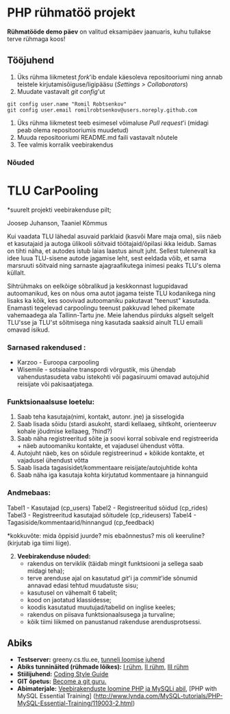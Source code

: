 # PHP rühmatöö projekt
**Rühmatööde demo päev** on valitud eksamipäev jaanuaris, kuhu tullakse terve rühmaga koos!

## Tööjuhend
1. Üks rühma liikmetest _fork_'ib endale käesoleva repositooriumi ning annab teistele kirjutamisõiguse/ligipääsu (_Settings > Collaborators_)
1. Muudate vastavalt _git config_'ut
```
git config user.name "Romil Robtsenkov"
git config user.email romilrobtsenkov@users.noreply.github.com
```
1. Üks rühma liikmetest teeb esimesel võimaluse _Pull request_'i (midagi peab olema repositooriumis muudetud)
1. Muuda repositooriumi README.md faili vastavalt nõutele
1. Tee valmis korralik veebirakendus

### Nõuded
# TLU CarPooling

*suurelt projekti veebirakenduse pilt;

Joosep Juhanson, Taaniel Kõmmus

Kui vaadata TLU lähedal asuvaid parklaid (kasvõi Mare maja oma), siis näeb et kasutajaid ja
autoga ülikooli sõitvaid töötajaid/õpilasi ikka leidub.
Samas on tihti näha, et autodes istub laias laastus ainult juht.
Sellest tulenevalt ka idee luua TLU-sisene autode jagamise leht, sest eeldada võib,
et sama marsruuti sõitvaid ning sarnaste ajagraafikutega inimesi peaks TLU's olema küllalt.


Sihtrühmaks on eelkõige sõbralikud ja keskkonnast lugupidavad autoomanikud, kes on nõus
oma autot jagama teiste TLU kodanikega ning lisaks ka kõik, kes soovivad autoomaniku
pakutavat "teenust" kasutada.
Enamasti tegelevad carpoolingu teenust pakkuvad lehed pikemate vahemaadega ala Tallinn-Tartu jne.
Meie lahendus piirduks algselt selgelt TLU'sse ja TLU'st sõitmisega ning kasutada saaksid ainult
TLU emaili omavad isikud.

### Sarnased rakendused :
  * Karzoo - Euroopa carpooling
  * Wisemile - sotsiaalne transpordi võrgustik, mis ühendab vahendustasudeta vabu istekohti või pagasiruumi
  omavad autojuhid reisijate või pakisaatjatega.

### Funktsionaalsuse loetelu:
1. Saab teha kasutaja(nimi, kontakt, autonr. jne) ja sisselogida
2. Saab lisada sõidu (stardi asukoht, stardi kellaaeg, sihtkoht, orienteeruv kohale jõudmise kellaaeg, ?hind?)
3. Saab näha registreeritud sõite ja soovi korral sobivale end registreerida + näeb autoomaniku kontakte, et vajadusel ühendust võtta.
4. Autojuht näeb, kes on sõidule registreerinud + kõikide kontakte, et vajadusel ühendust võtta
5. Saab lisada tagasisidet/kommentaare reisijate/autojuhtide kohta
6. Saab näha iga kasutaja kohta kirjutatud kommentaare ja hinnanguid

### Andmebaas:
Tabel1 - Kasutajad (cp_users)
Tabel2 - Registreeritud sõidud (cp_rides)
Tabel3 - Registreeritud kasutajad sõitudele (cp_rideusers)
Tabel4 - Tagasiside/kommentaarid/hinnangud (cp_feedback)


*kokkuvõte: mida õppisid juurde? mis ebaõnnestus? mis oli keeruline? (kirjutab iga tiimi liige).

2. **Veebirakenduse nõuded:**
    * rakendus on terviklik (täidab mingit funktsiooni ja sellega saab midagi teha);
    * terve arenduse ajal on kasutatud _git_'i ja _commit_'ide sõnumid annavad edasi tehtud muudatuste sisu;
    * kasutusel on vähemalt 6 tabelit;
    * kood on jaotatud klassidesse;
    * koodis kasutatud muutujad/tabelid on inglise keeles;
    * rakendus on piisava funktsionaalsusega ja turvaline;
    * kõik tiimi liikmed on panustanud rakenduse arendusprotsessi.

## Abiks
* **Testserver:** greeny.cs.tlu.ee, [tunneli loomise juhend](http://minitorn.tlu.ee/~jaagup/kool/java/kursused/09/veebipr/naited/greenytunnel/greenytunnel.pdf)
* **Abiks tunninäited (rühmade lõikes):** [I rühm](https://github.com/veebiprogrammeerimine-2016s?utf8=%E2%9C%93&query=-I-ruhm), [II rühm](https://github.com/veebiprogrammeerimine-2016s?utf8=%E2%9C%93&query=-II-ruhm), [III rühm](https://github.com/veebiprogrammeerimine-2016s?utf8=%E2%9C%93&query=-III-ruhm)
* **Stiilijuhend:** [Coding Style Guide](http://www.php-fig.org/psr/psr-2/)
* **GIT õpetus:** [Become a git guru.](https://www.atlassian.com/git/tutorials/)
* **Abimaterjale:** [Veebirakenduste loomine PHP ja MySQLi abil](http://minitorn.tlu.ee/~jaagup/kool/java/loeng/veebipr/veebipr1.pdf), [PHP with MySQL Essential Training] (http://www.lynda.com/MySQL-tutorials/PHP-MySQL-Essential-Training/119003-2.html)
